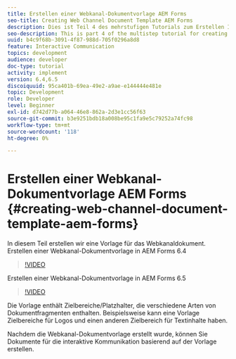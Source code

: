 ```yaml
---
title: Erstellen einer Webkanal-Dokumentvorlage AEM Forms
seo-title: Creating Web Channel Document Template AEM Forms
description: Dies ist Teil 4 des mehrstufigen Tutorials zum Erstellen Ihres ersten interaktiven Kommunikationsdokuments. In diesem Teil erstellen wir eine Vorlage für das Webkanaldokument.
seo-description: This is part 4 of the multistep tutorial for creating your first interactive communications document. In this part, we will create a template for web channel document.
uuid: b4c9f68b-3091-4f87-988d-705f0296a8d8
feature: Interactive Communication
topics: development
audience: developer
doc-type: tutorial
activity: implement
version: 6.4,6.5
discoiquuid: 95ca401b-69ea-49e2-a9ae-e144444e481e
topic: Development
role: Developer
level: Beginner
exl-id: d742d77b-a064-46e8-862a-2d3e1cc56f63
source-git-commit: b3e9251bdb18a008be95c1fa9e5c79252a74fc98
workflow-type: tm+mt
source-wordcount: '118'
ht-degree: 0%

---
```


# Erstellen einer Webkanal-Dokumentvorlage AEM Forms {#creating-web-channel-document-template-aem-forms}

In diesem Teil erstellen wir eine Vorlage für das Webkanaldokument.
Erstellen einer Webkanal-Dokumentvorlage in AEM Forms 6.4
>[!VIDEO](https://video.tv.adobe.com/v/22342?quality=12&learn=on)

Erstellen einer Webkanal-Dokumentvorlage in AEM Forms 6.5
>[!VIDEO](https://video.tv.adobe.com/v/27807?quality=12&learn=on)

Die Vorlage enthält Zielbereiche/Platzhalter, die verschiedene Arten von Dokumentfragmenten enthalten. Beispielsweise kann eine Vorlage Zielbereiche für Logos und einen anderen Zielbereich für Textinhalte haben.

Nachdem die Webkanal-Dokumentvorlage erstellt wurde, können Sie Dokumente für die interaktive Kommunikation basierend auf der Vorlage erstellen.
